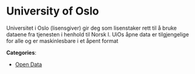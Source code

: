 # University of Oslo


Universitet i Oslo (lisensgiver) gir deg som lisenstaker rett til å bruke dataene fra tjenesten i henhold til Norsk l. UiOs åpne data er tilgjengelige for alle og er maskinlesbare i et åpent format



**Categories**:
- [Open Data](https://github.com/apis-list/apis-list#open-data)




